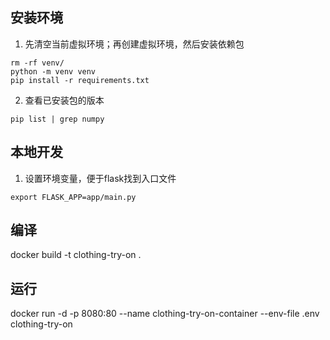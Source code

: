## 安装环境
1. 先清空当前虚拟环境；再创建虚拟环境，然后安装依赖包
```shell
rm -rf venv/
python -m venv venv
pip install -r requirements.txt
```
2. 查看已安装包的版本
```shell
pip list | grep numpy
```

## 本地开发
1. 设置环境变量，便于flask找到入口文件
```shell
export FLASK_APP=app/main.py
```

## 编译
docker build -t clothing-try-on .

## 运行
docker run -d -p 8080:80 --name clothing-try-on-container --env-file .env clothing-try-on
